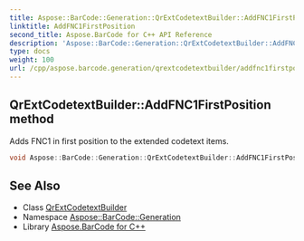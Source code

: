 ```yaml
---
title: Aspose::BarCode::Generation::QrExtCodetextBuilder::AddFNC1FirstPosition method
linktitle: AddFNC1FirstPosition
second_title: Aspose.BarCode for C++ API Reference
description: 'Aspose::BarCode::Generation::QrExtCodetextBuilder::AddFNC1FirstPosition method. Adds FNC1 in first position to the extended codetext items in C++.'
type: docs
weight: 100
url: /cpp/aspose.barcode.generation/qrextcodetextbuilder/addfnc1firstposition/
---
```

## QrExtCodetextBuilder::AddFNC1FirstPosition method


Adds FNC1 in first position to the extended codetext items.

```cpp
void Aspose::BarCode::Generation::QrExtCodetextBuilder::AddFNC1FirstPosition()
```

## See Also

* Class [QrExtCodetextBuilder](../)
* Namespace [Aspose::BarCode::Generation](../../)
* Library [Aspose.BarCode for C++](../../../)
